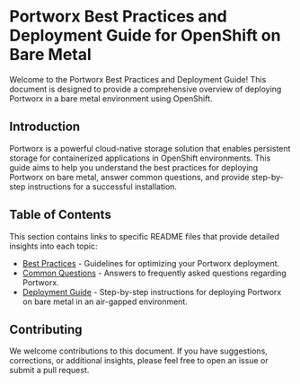 # Portworx Best Practices and Deployment Guide for OpenShift on Bare Metal

Welcome to the Portworx Best Practices and Deployment Guide! This document is designed to provide a comprehensive overview of deploying Portworx in a bare metal environment using OpenShift.

## Introduction

Portworx is a powerful cloud-native storage solution that enables persistent storage for containerized applications in OpenShift environments. This guide aims to help you understand the best practices for deploying Portworx on bare metal, answer common questions, and provide step-by-step instructions for a successful installation.

## Table of Contents

This section contains links to specific README files that provide detailed insights into each topic:

- [Best Practices](./Docs/best-practices.md) - Guidelines for optimizing your Portworx deployment.
- [Common Questions](./Docs/common-questions.md) - Answers to frequently asked questions regarding Portworx.
- [Deployment Guide](./Docs/baremetal-openshift-deployment-airgapped.md) - Step-by-step instructions for deploying Portworx on bare metal in an air-gapped environment.

## Contributing

We welcome contributions to this document. If you have suggestions, corrections, or additional insights, please feel free to open an issue or submit a pull request.
